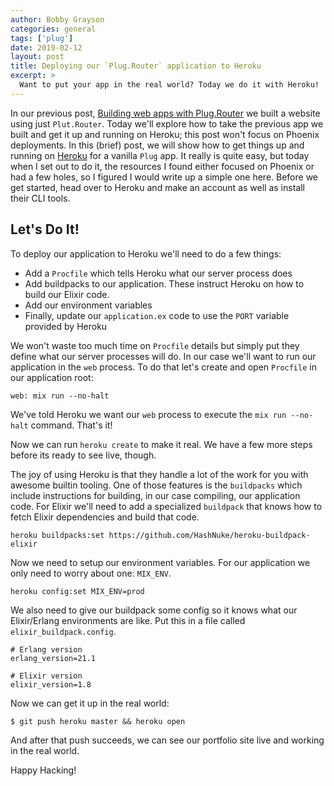```yaml
---
author: Bobby Grayson
categories: general
tags: ['plug']
date: 2019-02-12
layout: post
title: Deploying our `Plug.Router` application to Heroku
excerpt: >
  Want to put your app in the real world? Today we do it with Heroku!
---
```


In our previous post, [Building web apps with Plug.Router](https://elixirschool.com/blog/building-apps-with-plug-router/) we built a website using just `Plut.Router`.
Today we'll explore how to take the previous app we built and get it up and running on Heroku; this post won't focus on Phoenix deployments.
In this (brief) post, we will show how to get things up and running on [Heroku](http://heroku.com) for a vanilla `Plug` app.
It really is quite easy, but today when I set out to do it, the resources I found either focused on Phoenix or had a few holes, so I figured I would write up a simple one here.
Before we get started, head over to Heroku and make an account as well as install their CLI tools.

## Let's Do It!

To deploy our application to Heroku we'll need to do a few things:

* Add a `Procfile` which tells Heroku what our server process does
* Add buildpacks to our application. These instruct Heroku on how to build our Elixir code.
* Add our environment variables
* Finally, update our `application.ex` code to use the `PORT` variable provided by Heroku

We won't waste too much time on `Procfile` details but simply put they define what our server processes will do. In our case we'll want to run our application in the `web` process. To do that let's create and open `Procfile` in our application root:

```
web: mix run --no-halt
```
We've told Heroku we want our `web` process to execute the `mix run --no-halt` command.
That's it!

Now we can run `heroku create` to make it real.
We have a few more steps before its ready to see live, though.

The joy of using Heroku is that they handle a lot of the work for you with awesome builtin tooling.
One of those features is the `buildpacks` which include instructions for building, in our case compiling, our application code.
For Elixir we'll need to add a specialized `buildpack` that knows how to fetch Elixir dependencies and build that code.

```
heroku buildpacks:set https://github.com/HashNuke/heroku-buildpack-elixir
```

Now we need to setup our environment variables.
For our application we only need to worry about one: `MIX_ENV`.

```
heroku config:set MIX_ENV=prod
```

We also need to give our buildpack some config so it knows what our Elixir/Erlang environments are like.
Put this in a file called `elixir_buildpack.config`.

```
# Erlang version
erlang_version=21.1

# Elixir version
elixir_version=1.8
```

Now we can get it up in the real world:

```
$ git push heroku master && heroku open
```

And after that push succeeds, we can see our portfolio site live and working in the real world.

Happy Hacking!

